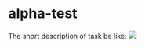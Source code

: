 ﻿# alpha-test

The short description of task be like:
![](https://sun9-40.userapi.com/impg/c9Wx8xUe8_hr7u6yXmS8oMS6THGJNfrQB7nOxA/dftagOpsxmY.jpg?size=736x553&quality=95&sign=a91bc49884f1b5a42b88eb316f5f6254&type=album)
